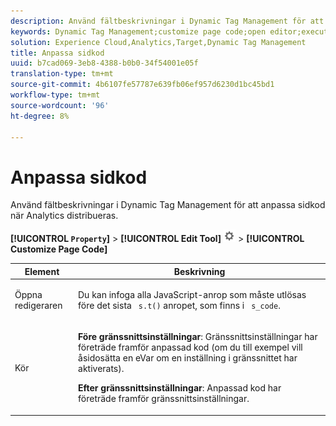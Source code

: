 ```yaml
---
description: Använd fältbeskrivningar i Dynamic Tag Management för att anpassa sidkod när Analytics distribueras.
keywords: Dynamic Tag Management;customize page code;open editor;execute
solution: Experience Cloud,Analytics,Target,Dynamic Tag Management
title: Anpassa sidkod
uuid: b7cad069-3eb8-4388-b0b0-34f54001e05f
translation-type: tm+mt
source-git-commit: 4b6107fe57787e639fb06ef957d6230d1bc45bd1
workflow-type: tm+mt
source-wordcount: '96'
ht-degree: 8%

---
```



# Anpassa sidkod

Använd fältbeskrivningar i Dynamic Tag Management för att anpassa sidkod när Analytics distribueras.

**[!UICONTROL `Property`]** > **[!UICONTROL Edit Tool]** ![](assets/settings_gear.png) > **[!UICONTROL Customize Page Code]**

<table id="table_A4676A5FEE814DF9A05DA0E56F8B4C6D"> 
 <thead> 
  <tr> 
   <th colname="col1" class="entry"> Element </th> 
   <th colname="col2" class="entry"> Beskrivning </th> 
  </tr> 
 </thead>
 <tbody> 
  <tr> 
   <td colname="col1"> <p>Öppna redigeraren </p> </td> 
   <td colname="col2"> <p>Du kan infoga alla JavaScript-anrop som måste utlösas före det sista <code> s.t()</code> anropet, som finns i <code> s_code</code>. </p> </td> 
  </tr> 
  <tr> 
   <td colname="col1"> <p>Kör </p> </td> 
   <td colname="col2"> <p> <b>Före gränssnittsinställningar</b>: Gränssnittsinställningar har företräde framför anpassad kod (om du till exempel vill åsidosätta en eVar om en inställning i gränssnittet har aktiverats). </p> <p> <b>Efter gränssnittsinställningar</b>: Anpassad kod har företräde framför gränssnittsinställningar. </p> </td> 
  </tr> 
 </tbody> 
</table>

